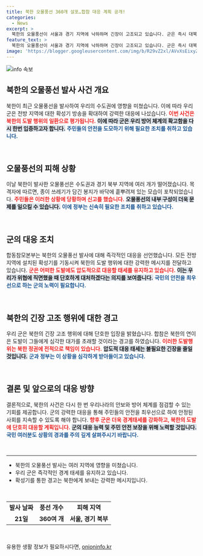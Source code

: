 ```yaml
---
title: 북한 오물풍선 360개 살포…합참 대응 계획 공개!
categories:
  - News
excerpt: >
  북한의 오물풍선이 서울과 경기 지역에 낙하하며 긴장이 고조되고 있습니다. 군은 즉시 대북 확성기를 전면 가동하며 단호한 대응 태세를 유지 중입니다. 북한의 도발에 대한 경고가 울리고 있는 이 시점, 상황의 전개를 놓치지 마세요!
feature_text: >
  북한의 오물풍선이 서울과 경기 지역에 낙하하며 긴장이 고조되고 있습니다. 군은 즉시 대북 확성기를 전면 가동하며 단호한 대응 태세를 유지 중입니다. 북한의 도발에 대한 경고가 울리고 있는 이 시점, 상황의 전개를 놓치지 마세요!
image: 'https://blogger.googleusercontent.com/img/b/R29vZ2xl/AVvXsEixyZcFfHzMRdzZMjFBmAUKJYCLCGyLL1o632UiGVXcaFdKo_bkvkuCioo0uUKlGfBVcT3P84aROyZIXSBEx3Aw5nCQ3pTgDom1WDC4m8eifvWiAmWEEVb4x6G_l8C0QH225ldMjyaFvpxGEBGNO37VmDTDMHGhJPq73UglMfDca1-0aw/s1600/blogspot.png'
---
```


<p><img src="https://blogger.googleusercontent.com/img/b/R29vZ2xl/AVvXsEixyZcFfHzMRdzZMjFBmAUKJYCLCGyLL1o632UiGVXcaFdKo_bkvkuCioo0uUKlGfBVcT3P84aROyZIXSBEx3Aw5nCQ3pTgDom1WDC4m8eifvWiAmWEEVb4x6G_l8C0QH225ldMjyaFvpxGEBGNO37VmDTDMHGhJPq73UglMfDca1-0aw/s1600/blogspot.png" alt="info 속보" /></p>

<p><html>
<head>
    <title>북한의 오물풍선 발사와 군 대응</title>
</head>
<body></p>

<h2 data-ke-size="size26">북한의 오물풍선 발사 사건 개요</h2>

<p data-ke-size="size16">북한이 최근 오물풍선을 발사하여 우리의 수도권에 영향을 미쳤습니다. 이에 따라 우리 군은 전방 지역에 대한 확성기 방송을 확대하여 강력한 대응에 나섰습니다. <b><span style="color: #ee2323;">이번 사건은 북한의 도발 행위의 일환으로 평가됩니다.</span></b> <b><span style="background-color: #21538527;">이에 따라 군은 우리 방어 체계의 확고함을 다시 한번 입증하고자 합니다.</span></b> <b><span style="color: #1a5490;">주민들의 안전을 도모하기 위해 필요한 조치를 취하고 있습니다.</span></b></p>

<p data-ke-size="size16">&nbsp;</p>

<h2 data-ke-size="size26">오물풍선의 피해 상황</h2>

<p data-ke-size="size16">이날 북한이 발사한 오물풍선은 수도권과 경기 북부 지역에 여러 개가 떨어졌습니다. 목격자에 따르면, 종이 쓰레기가 담긴 봉지가 바닥에 흩뿌려져 있는 모습이 포착되었습니다. <b><span style="color: #ee2323;">주민들은 이러한 상황에 당황하며 신고를 했습니다.</span></b> <b><span style="background-color: #21538527;">오물풍선의 내부 구성이 더욱 문제를 일으킬 수 있습니다.</span></b> <b><span style="color: #1a5490;">이에 정부는 신속히 필요한 조치를 취하고 있습니다.</span></b></p>

<p data-ke-size="size16">&nbsp;</p>

<h2 data-ke-size="size26">군의 대응 조치</h2>

<p data-ke-size="size16">합동참모본부는 북한의 오물풍선 발사에 대해 즉각적인 대응을 선언했습니다. 모든 전방 지역에 설치된 확성기를 기동시켜 북한의 도발 행위에 대한 강력한 메시지를 전달하고 있습니다. <b><span style="color: #ee2323;">군은 어떠한 도발에도 압도적으로 대응할 태세를 유지하고 있습니다.</span></b> <b><span style="background-color: #21538527;">이는 우리가 위협에 직면했을 때 단호하게 대처하겠다는 의지를 보여줍니다.</span></b> <b><span style="color: #1a5490;">국민의 안전을 최우선으로 하는 군의 노력이 필요합니다.</span></b></p>

<p data-ke-size="size16">&nbsp;</p>

<h2 data-ke-size="size26">북한의 긴장 고조 행위에 대한 경고</h2>

<p data-ke-size="size16">우리 군은 북한의 긴장 고조 행위에 대해 단호한 입장을 밝혔습니다. 합참은 북한의 연이은 도발이 그들에게 심각한 대가를 초래할 것이라는 경고를 하였습니다. <b><span style="color: #ee2323;">이러한 도발행위는 북한 정권에 전적으로 책임이 있습니다.</span></b> <b><span style="background-color: #21538527;">압도적 대응 태세는 불필요한 긴장을 줄일 것입니다.</span></b> <b><span style="color: #1a5490;">군과 정부는 이 상황을 심각하게 받아들이고 있습니다.</span></b></p>

<p data-ke-size="size16">&nbsp;</p>

<h2 data-ke-size="size26">결론 및 앞으로의 대응 방향</h2>

<p data-ke-size="size16">결론적으로, 북한의 사건은 다시 한 번 우리나라의 안보와 방어 체계를 점검할 수 있는 기회를 제공합니다. 군의 강력한 대응을 통해 주민들의 안전을 최우선으로 하여 안정된 사회를 지속할 수 있도록 해야 합니다. <b><span style="color: #ee2323;">향후 군은 더욱 경계태세를 강화하고, 북한의 도발에 단호히 대응할 계획입니다.</span></b> <b><span style="background-color: #21538527;">군의 대응 능력 및 주민 안전 보장을 위해 노력할 것입니다.</span></b> <b><span style="color: #1a5490;">국민 여러분도 상황의 경과를 주의 깊게 살펴주시기 바랍니다.</span></b></p>

<p data-ke-size="size16">&nbsp;</p>

<hr>

<ul>
    <li>북한의 오물풍선 발사는 여러 지역에 영향을 미쳤습니다.</li>
    <li>우리 군은 즉각적인 경계 태세를 유지하고 있습니다.</li>
    <li>확성기를 통한 경고는 북한에게 보내는 강력한 메시지입니다.</li>
</ul>

<p data-ke-size="size16">&nbsp;</p>

<table>
    <tr>
        <td style="text-align: center; height: 17px;"><b>발사 날짜</b></td>
        <td style="text-align: center; height: 17px;"><b>풍선 개수</b></td>
        <td style="text-align: center; height: 17px;"><b>피해 지역</b></td>
    </tr>
    <tr>
        <td style="text-align: center; height: 17px;"><b>21일</b></td>
        <td style="text-align: center; height: 17px;"><b>360여 개</b></td>
        <td style="text-align: center; height: 17px;"><b>서울, 경기 북부</b></td>
    </tr>
</table>

<p data-ke-size="size16">&nbsp;</p>

<p></body>
</html></p>
유용한 생활 정보가 필요하시다면, <a href="https://onioninfo.kr" rel="dofollow">onioninfo.kr</a>


